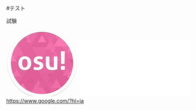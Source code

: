 #テスト 

試験

![説明文](./osuアイコン.jpg "ポップアップ文字")
![test.htmlの表示](./test.html "ポップアップ文字")
https://www.google.com/?hl=ja

